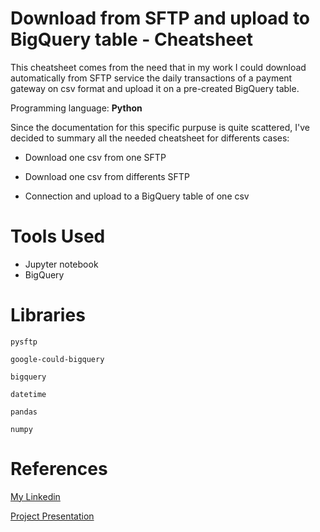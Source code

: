 # Download from SFTP and upload to BigQuery table - Cheatsheet



This cheatsheet comes from the need that in my work I could download automatically from SFTP service the daily transactions of a payment gateway on csv format and upload it on a pre-created BigQuery table.



Programming language: **Python**



Since the documentation for this specific purpuse is quite scattered, I've decided to summary all the needed cheatsheet for differents cases:



- Download one csv from one SFTP

- Download one csv from differents SFTP

- Connection and upload to a BigQuery table of one csv




# Tools Used

- Jupyter notebook
- BigQuery



# Libraries

`pysftp`

`google-could-bigquery`	

`bigquery`

`datetime`

`pandas`

`numpy`



# References

[My Linkedin](https://www.linkedin.com/in/giulia-galli-7669ba85/?locale=en_US)

[Project Presentation](https://slides.com/galligiuly/sftp-bigquery-automatization-company)

